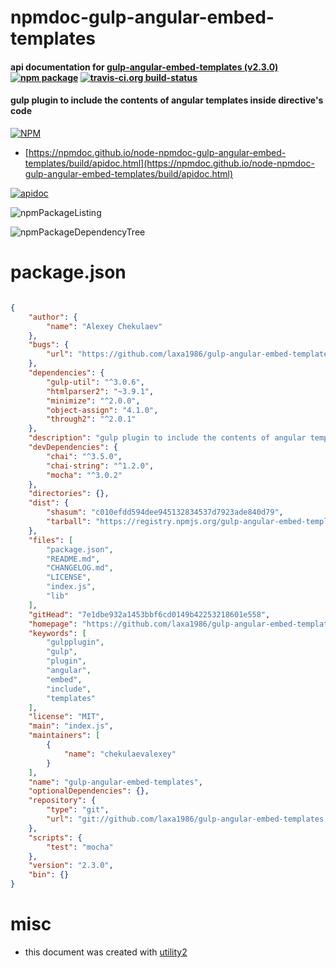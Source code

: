 # npmdoc-gulp-angular-embed-templates

#### api documentation for  [gulp-angular-embed-templates (v2.3.0)](https://github.com/laxa1986/gulp-angular-embed-templates)  [![npm package](https://img.shields.io/npm/v/npmdoc-gulp-angular-embed-templates.svg?style=flat-square)](https://www.npmjs.org/package/npmdoc-gulp-angular-embed-templates) [![travis-ci.org build-status](https://api.travis-ci.org/npmdoc/node-npmdoc-gulp-angular-embed-templates.svg)](https://travis-ci.org/npmdoc/node-npmdoc-gulp-angular-embed-templates)

#### gulp plugin to include the contents of angular templates inside directive's code

[![NPM](https://nodei.co/npm/gulp-angular-embed-templates.png?downloads=true&downloadRank=true&stars=true)](https://www.npmjs.com/package/gulp-angular-embed-templates)

- [https://npmdoc.github.io/node-npmdoc-gulp-angular-embed-templates/build/apidoc.html](https://npmdoc.github.io/node-npmdoc-gulp-angular-embed-templates/build/apidoc.html)

[![apidoc](https://npmdoc.github.io/node-npmdoc-gulp-angular-embed-templates/build/screenCapture.buildCi.browser.%252Ftmp%252Fbuild%252Fapidoc.html.png)](https://npmdoc.github.io/node-npmdoc-gulp-angular-embed-templates/build/apidoc.html)

![npmPackageListing](https://npmdoc.github.io/node-npmdoc-gulp-angular-embed-templates/build/screenCapture.npmPackageListing.svg)

![npmPackageDependencyTree](https://npmdoc.github.io/node-npmdoc-gulp-angular-embed-templates/build/screenCapture.npmPackageDependencyTree.svg)



# package.json

```json

{
    "author": {
        "name": "Alexey Chekulaev"
    },
    "bugs": {
        "url": "https://github.com/laxa1986/gulp-angular-embed-templates/issues"
    },
    "dependencies": {
        "gulp-util": "^3.0.6",
        "htmlparser2": "~3.9.1",
        "minimize": "^2.0.0",
        "object-assign": "4.1.0",
        "through2": "^2.0.1"
    },
    "description": "gulp plugin to include the contents of angular templates inside directive's code",
    "devDependencies": {
        "chai": "^3.5.0",
        "chai-string": "^1.2.0",
        "mocha": "^3.0.2"
    },
    "directories": {},
    "dist": {
        "shasum": "c010efdd594dee945132834537d7923ade840d79",
        "tarball": "https://registry.npmjs.org/gulp-angular-embed-templates/-/gulp-angular-embed-templates-2.3.0.tgz"
    },
    "files": [
        "package.json",
        "README.md",
        "CHANGELOG.md",
        "LICENSE",
        "index.js",
        "lib"
    ],
    "gitHead": "7e1dbe932a1453bbf6cd0149b42253218601e558",
    "homepage": "https://github.com/laxa1986/gulp-angular-embed-templates",
    "keywords": [
        "gulpplugin",
        "gulp",
        "plugin",
        "angular",
        "embed",
        "include",
        "templates"
    ],
    "license": "MIT",
    "main": "index.js",
    "maintainers": [
        {
            "name": "chekulaevalexey"
        }
    ],
    "name": "gulp-angular-embed-templates",
    "optionalDependencies": {},
    "repository": {
        "type": "git",
        "url": "git://github.com/laxa1986/gulp-angular-embed-templates.git"
    },
    "scripts": {
        "test": "mocha"
    },
    "version": "2.3.0",
    "bin": {}
}
```



# misc
- this document was created with [utility2](https://github.com/kaizhu256/node-utility2)
